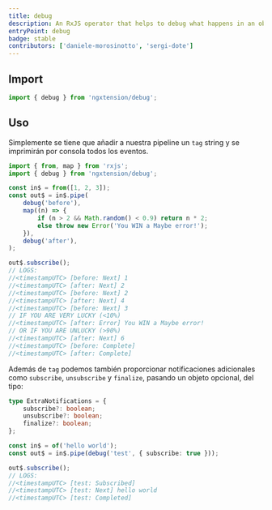 ```yaml
---
title: debug
description: An RxJS operator that helps to debug what happens in an observable pipeline, it'll console.log all emitted values + final events (console.warn completed or console.error).
entryPoint: debug
badge: stable
contributors: ['daniele-morosinotto', 'sergi-dote']
---
```


## Import

```typescript
import { debug } from 'ngxtension/debug';
```

## Uso

Simplemente se tiene que añadir a nuestra pipeline un `tag` string y se imprimirán por consola todos los eventos.

```typescript
import { from, map } from 'rxjs';
import { debug } from 'ngxtension/debug';

const in$ = from([1, 2, 3]);
const out$ = in$.pipe(
	debug('before'),
	map((n) => {
		if (n > 2 && Math.random() < 0.9) return n * 2;
		else throw new Error('You WIN a Maybe error!');
	}),
	debug('after'),
);

out$.subscribe();
// LOGS:
//<timestampUTC> [before: Next] 1
//<timestampUTC> [after: Next] 2
//<timestampUTC> [before: Next] 2
//<timestampUTC> [after: Next] 4
//<timestampUTC> [before: Next] 3
// IF YOU ARE VERY LUCKY (<10%)
//<timestampUTC> [after: Error] You WIN a Maybe error!
// OR IF YOU ARE UNLUCKY (>90%)
//<timestampUTC> [after: Next] 6
//<timestampUTC> [before: Complete]
//<timestampUTC> [after: Complete]
```

Además de `tag` podemos también proporcionar notificaciones adicionales como `subscribe`, `unsubscribe` y `finalize`, pasando un objeto opcional, del tipo:

```ts
type ExtraNotifications = {
	subscribe?: boolean;
	unsubscribe?: boolean;
	finalize?: boolean;
};
```

```ts
const in$ = of('hello world');
const out$ = in$.pipe(debug('test', { subscribe: true }));

out$.subscribe();
// LOGS:
//<timestampUTC> [test: Subscribed]
//<timestampUTC> [test: Next] hello world
//<timestampUTC> [test: Completed]
```
